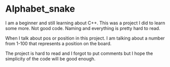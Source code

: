 # Alphabet_snake

I am a beginner and still learning about C++.
This was a project I did to learn some more. 
Not good code. Naming and everything is pretty hard
to read. 

When I talk about pos or position in this project. I am
talking about a number from 1-100 that represents a position on the board. 

The project is hard to read and I forgot to put comments but I hope the simplicity of the code
will be good enough. 
